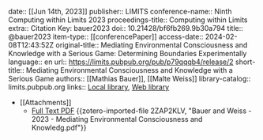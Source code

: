 date:: [[Jun 14th, 2023]]
publisher:: LIMITS
conference-name:: Ninth Computing within Limits 2023
proceedings-title:: Computing within Limits
extra:: Citation Key: bauer2023
doi:: 10.21428/bf6fb269.9b30a794
title:: @bauer2023
item-type:: [[conferencePaper]]
access-date:: 2024-02-08T12:43:52Z
original-title:: Mediating Environmental Consciousness and Knowledge with a Serious Game: Determining Boundaries Experimentally
language:: en
url:: https://limits.pubpub.org/pub/p79qqqb4/release/2
short-title:: Mediating Environmental Consciousness and Knowledge with a Serious Game
authors:: [[Mathias Bauer]], [[Malte Weiss]]
library-catalog:: limits.pubpub.org
links:: [Local library](zotero://select/groups/2386895/items/QQBYVJAS), [Web library](https://www.zotero.org/groups/2386895/items/QQBYVJAS)

- [[Attachments]]
	- [Full Text PDF](https://limits.pubpub.org/pub/p79qqqb4/download/pdf) {{zotero-imported-file 2ZAP2KLV, "Bauer and Weiss - 2023 - Mediating Environmental Consciousness and Knowledg.pdf"}}